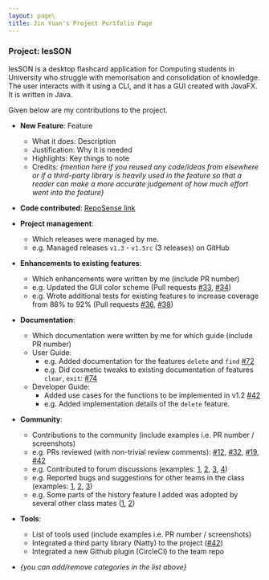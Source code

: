 ```yaml
---
layout: page\
title: Jin Yuan's Project Portfolio Page
---
```


### Project: lesSON

lesSON is a desktop flashcard application for Computing students in University who struggle with
memorisation and consolidation of knowledge. The user interacts with it using a CLI, and it has a 
GUI created with JavaFX. It is written in Java.

Given below are my contributions to the project.


* **New Feature**: Feature
  * What it does: Description
  * Justification: Why it is needed
  * Highlights: Key things to note
  * Credits: *{mention here if you reused any code/ideas from elsewhere or if a third-party library is heavily used in the feature so that a reader can make a more accurate judgement of how much effort went into the feature}*

* **Code contributed**: [RepoSense link](https://nus-cs2103-ay2324s1.github.io/tp-dashboard/?search=jinyuan0425&breakdown=true)

* **Project management**:
  * Which releases were managed by me.
  * e.g. Managed releases `v1.3` - `v1.5rc` (3 releases) on GitHub

* **Enhancements to existing features**:
  * Which enhancements were written by me (include PR number)
  * e.g. Updated the GUI color scheme (Pull requests [\#33](), [\#34]())
  * e.g. Wrote additional tests for existing features to increase coverage from 88% to 92% (Pull requests [\#36](), [\#38]())

* **Documentation**:
  * Which documentation were written by me for which guide (include PR number)
  * User Guide:
    * e.g. Added documentation for the features `delete` and `find` [\#72]()
    * e.g. Did cosmetic tweaks to existing documentation of features `clear`, `exit`: [\#74]()
  * Developer Guide:
    * Added use cases for the functions to be implemented in v1.2 [\#42](https://github.com/AY2324S1-CS2103T-W17-4/tp/pull/42)
    * e.g. Added implementation details of the `delete` feature.

* **Community**:
  * Contributions to the community (include examples i.e. PR number / screenshots)
  * e.g. PRs reviewed (with non-trivial review comments): [\#12](), [\#32](), [\#19](), [\#42]()
  * e.g. Contributed to forum discussions (examples: [1](), [2](), [3](), [4]())
  * e.g. Reported bugs and suggestions for other teams in the class (examples: [1](), [2](), [3]())
  * e.g. Some parts of the history feature I added was adopted by several other class mates ([1](), [2]())

* **Tools**:
  * List of tools used (include examples i.e. PR number / screenshots)
  * Integrated a third party library (Natty) to the project ([\#42]())
  * Integrated a new Github plugin (CircleCI) to the team repo

* _{you can add/remove categories in the list above}_
